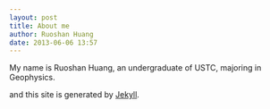 ```yaml
---
layout: post
title: About me
author: Ruoshan Huang
date: 2013-06-06 13:57
---
```


My name is Ruoshan Huang, an undergraduate of USTC, majoring in Geophysics.

and this site is generated by [Jekyll](http://jekyllrb.com).
